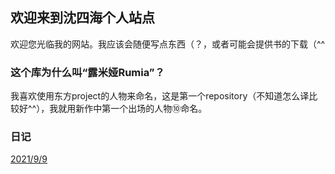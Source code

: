 ## 欢迎来到沈四海个人站点
欢迎您光临我的网站。我应该会随便写点东西（？，或者可能会提供书的下载（^^



### 这个库为什么叫“露米娅Rumia”？

我喜欢使用东方project的人物来命名，这是第一个repository（不知道怎么译比较好^^），我就用新作中第一个出场的人物⑩命名。

### 日记
[2021/9/9](21_9_9)
